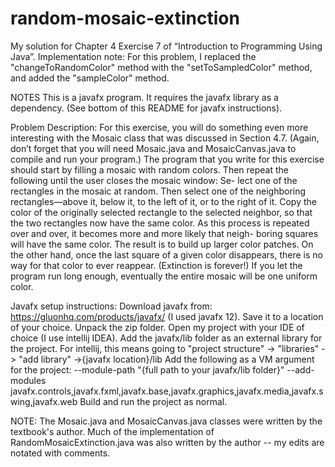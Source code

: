# random-mosaic-extinction

My solution for Chapter 4 Exercise 7 of “Introduction to Programming Using Java”.
Implementation note: For this problem, I replaced the "changeToRandomColor" method with the "setToSampledColor" method, and added the "sampleColor" method.


NOTES This is a javafx program. It requires the javafx library as a dependency. (See bottom of this README for javafx instructions).

Problem Description:
For this exercise, you will do something even more interesting with the Mosaic class that
was discussed in Section 4.7. (Again, don’t forget that you will need Mosaic.java and
MosaicCanvas.java to compile and run your program.)
The program that you write for this exercise should start by filling a mosaic with
random colors. Then repeat the following until the user closes the mosaic window: Se-
lect one of the rectangles in the mosaic at random. Then select one of the neighboring
rectangles—above it, below it, to the left of it, or to the right of it. Copy the color of the
originally selected rectangle to the selected neighbor, so that the two rectangles now have
the same color.
As this process is repeated over and over, it becomes more and more likely that neigh-
boring squares will have the same color. The result is to build up larger color patches. On
the other hand, once the last square of a given color disappears, there is no way for that
color to ever reappear. (Extinction is forever!) If you let the program run long enough,
eventually the entire mosaic will be one uniform color.


Javafx setup instructions:
Download javafx from: https://gluonhq.com/products/javafx/ (I used javafx 12). Save it to a location of your choice.
Unpack the zip folder.
Open my project with your IDE of choice (I use intellij IDEA).
Add the javafx/lib folder as an external library for the project. For intellij, this means going to "project structure" -> "libraries" -> "add library" ->{javafx location}/lib
Add the following as a VM argument for the project: --module-path "{full path to your javafx/lib folder}" --add-modules javafx.controls,javafx.fxml,javafx.base,javafx.graphics,javafx.media,javafx.swing,javafx.web
Build and run the project as normal.

NOTE: The Mosaic.java and MosaicCanvas.java classes were written by the textbook's author.
Much of the implementation of RandomMosaicExtinction.java was also written by the author -- my edits are notated with comments.
